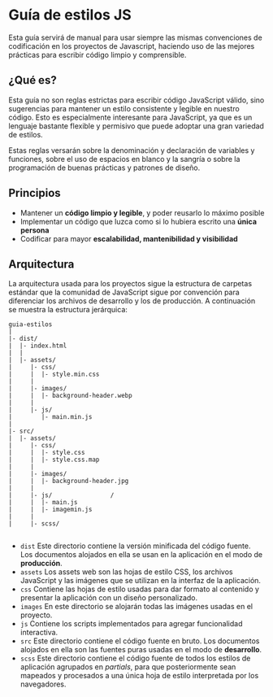 # Guía de estilos JS

Esta guía servirá de manual para usar siempre las mismas convenciones de codificación en los proyectos de Javascript, haciendo uso de las mejores prácticas para escribir código limpio y comprensible. 

## ¿Qué es?

Esta guía no son reglas estrictas para escribir código JavaScript válido, sino sugerencias para mantener un estilo consistente y legible en nuestro código. Esto es especialmente interesante para JavaScript, ya que es un lenguaje bastante flexible y permisivo que puede adoptar una gran variedad de estilos.

Estas reglas versarán sobre la denominación y declaración de variables y funciones, sobre el uso de espacios en blanco y la sangría o sobre la programación de buenas prácticas y patrones de diseño.


## Principios

-	Mantener un **código limpio y legible**, y poder reusarlo lo máximo posible
-	Implementar un código que luzca como si lo hubiera escrito una **única persona**
-	Codificar para mayor **escalabilidad, mantenibilidad y visibilidad**

## Arquitectura

La arquitectura usada para los proyectos sigue la estructura de carpetas estándar que la comunidad de JavaScript sigue por convención para diferenciar los archivos de desarrollo y los de producción. A continuación se muestra la estructura jerárquica:


```
guia-estilos
|
|- dist/			
|  |- index.html   
|  |      
|  |- assets/				
|     |- css/				
|     |  |- style.min.css			
|     |
|     |- images/			
|     |  |- background-header.webp	
|     |
|     |- js/				
|        |- main.min.js
|
|- src/ 				
|  |- assets/				
|     |- css/				
|     |  |- style.css
|     |  |- style.css.map
|     |
|     |- images/			
|     |  |- background-header.jpg
|     |
|     |- js/				/
|     |  |- main.js
|     |  |- imagemin.js
|     |  
|     |- scss/
 
```

-	`dist`  Este directorio contiene la versión minificada del código fuente. Los documentos alojados en ella se usan en la aplicación en el modo de **producción**. 
-	`assets`  Los assets web son las hojas de estilo CSS, los archivos JavaScript y las imágenes que se utilizan en la interfaz de la aplicación.
-	`css`  Contiene las hojas de estilo usadas para dar formato al contenido y presentar la aplicación con un diseño personalizado.
-	`images`  En este directorio se alojarán todas las imágenes usadas en el proyecto.
-	`js`  Contiene los scripts implementados para agregar funcionalidad interactiva. 
-	`src`  Este directorio contiene el código fuente en bruto. Los documentos alojados en ella son las fuentes puras usadas en el modo de **desarrollo**.
-	`scss`  Este directorio contiene el código fuente de todos los estilos de aplicación agrupados en *partials*, para que posteriormente sean mapeados y procesados a una única hoja de estilo interpretada por los navegadores.
